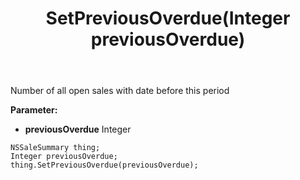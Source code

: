 ﻿---
uid: crmscript_ref_NSSaleSummary_SetPreviousOverdue
title: SetPreviousOverdue(Integer previousOverdue)
intellisense: NSSaleSummary.SetPreviousOverdue
keywords: NSSaleSummary, GetPreviousOverdue
so.topic: reference
---

Number of all open sales with date before this period

**Parameter:** 
 - **previousOverdue** Integer

```crmscript
NSSaleSummary thing;
Integer previousOverdue;
thing.SetPreviousOverdue(previousOverdue);
```

